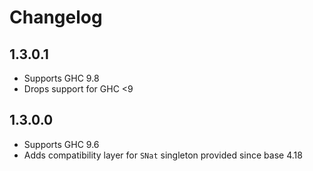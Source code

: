 # Changelog

## 1.3.0.1

* Supports GHC 9.8
* Drops support for GHC <9

## 1.3.0.0

* Supports GHC 9.6
* Adds compatibility layer for `SNat` singleton provided since base 4.18
